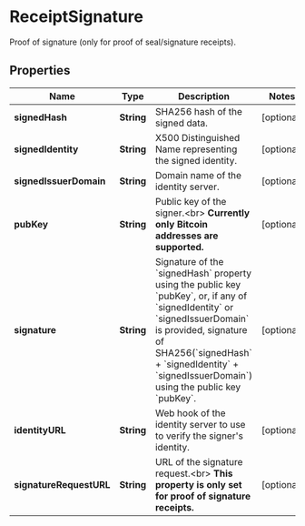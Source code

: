 

# ReceiptSignature

Proof of signature (only for proof of seal/signature receipts).

## Properties

Name | Type | Description | Notes
------------ | ------------- | ------------- | -------------
**signedHash** | **String** | SHA256 hash of the signed data. |  [optional]
**signedIdentity** | **String** | X500 Distinguished Name representing the signed identity. |  [optional]
**signedIssuerDomain** | **String** | Domain name of the identity server. |  [optional]
**pubKey** | **String** | Public key of the signer.&lt;br&gt; **Currently only Bitcoin addresses are supported.**  |  [optional]
**signature** | **String** | Signature of the &#x60;signedHash&#x60; property using the public key &#x60;pubKey&#x60;, or, if any of &#x60;signedIdentity&#x60; or &#x60;signedIssuerDomain&#x60; is provided, signature of SHA256(&#x60;signedHash&#x60; + &#x60;signedIdentity&#x60; + &#x60;signedIssuerDomain&#x60;) using the public key &#x60;pubKey&#x60;.  |  [optional]
**identityURL** | **String** | Web hook of the identity server to use to verify the signer&#39;s identity.  |  [optional]
**signatureRequestURL** | **String** | URL of the signature request.&lt;br&gt; **This property is only set for proof of signature receipts.**  |  [optional]



